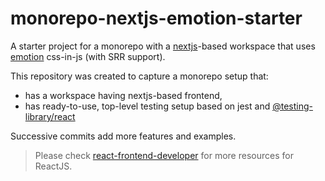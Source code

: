 # monorepo-nextjs-emotion-starter

A starter project for a monorepo with a [nextjs]-based workspace that uses [emotion] css-in-js (with SRR support).

This repository was created to capture a monorepo setup that:

- has a workspace having nextjs-based frontend,
- has ready-to-use, top-level testing setup based on jest and [@testing-library/react]

Successive commits add more features and examples.

> Please check [react-frontend-developer] for more resources for ReactJS.

[nextjs]: https://nextjs.org
[emotion]: https://emotion.sh
[@testing-library/react]: https://blog.kentcdodds.com/introducing-the-react-testing-library-e3a274307e65
[react-frontend-developer]: https://react-frontend-developer.club
